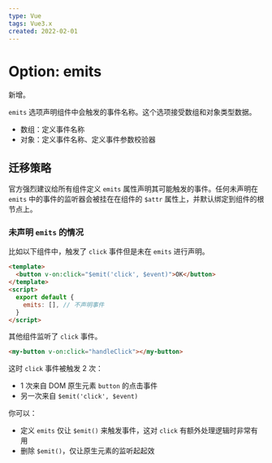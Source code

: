 ```yaml
---
type: Vue
tags: Vue3.x
created: 2022-02-01
---
```


# Option: emits

新增。

`emits` 选项声明组件中会触发的事件名称。这个选项接受数组和对象类型数据。

- 数组：定义事件名称
- 对象：定义事件名称、定义事件参数校验器

## 迁移策略

官方强烈建议给所有组件定义 `emits` 属性声明其可能触发的事件。任何未声明在 `emits` 中的事件的监听器会被挂在在组件的 `$attr` 属性上，并默认绑定到组件的根节点上。

### 未声明 `emits` 的情况

比如以下组件中，触发了 `click` 事件但是未在 `emits` 进行声明。

```html
<template>
  <button v-on:click="$emit('click', $event)">OK</button>
</template>
<script>
  export default {
    emits: [], // 不声明事件
  }
</script>
```

其他组件监听了 `click` 事件。

```html
<my-button v-on:click="handleClick"></my-button>
```

这时 `click` 事件被触发 2 次：

- 1 次来自 DOM 原生元素 `button` 的点击事件
- 另一次来自 `$emit('click', $event)`

你可以：

- 定义 `emits` 仅让 `$emit()` 来触发事件，这对 `click` 有额外处理逻辑时非常有用
- 删除 `$emit()`，仅让原生元素的监听起起效

